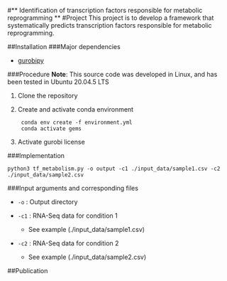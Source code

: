 #** Identification of transcription factors responsible for metabolic reprogramming **
#Project
This project is to develop a framework that systematically predicts transcription factors responsible for metabolic reprogramming.

##Installation
###Major dependencies
- [gurobipy](http://www.gurobi.com/)


###Procedure
**Note**: This source code was developed in Linux, and has been tested in Ubuntu 20.04.5 LTS

1. Clone the repository

2. Create and activate conda environment

        conda env create -f environment.yml
        conda activate gems

3. Activate gurobi license

###Implementation

```
python3 tf_metabolism.py -o output -c1 ./input_data/sample1.csv -c2 ./input_data/sample2.csv
```


###Input arguments and corresponding files

- `-o` : Output directory

- `-c1` : RNA-Seq data for condition 1
    - See example (./input_data/sample1.csv)

- `-c2` : RNA-Seq data for condition 2
    - See example (./input_data/sample2.csv)
    
##Publication


